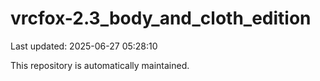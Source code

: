# vrcfox-2.3_body_and_cloth_edition

Last updated: 2025-06-27 05:28:10

This repository is automatically maintained.
